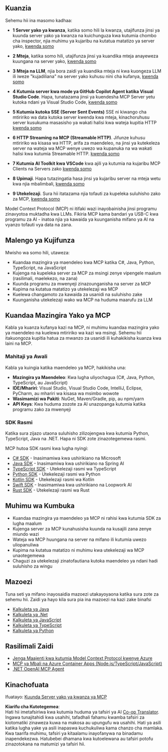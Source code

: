 <!--
CO_OP_TRANSLATOR_METADATA:
{
  "original_hash": "860935ff95d05b006d1d3323e8e3f9e8",
  "translation_date": "2025-07-13T17:19:04+00:00",
  "source_file": "03-GettingStarted/README.md",
  "language_code": "sw"
}
-->
## Kuanzia  

Sehemu hii ina masomo kadhaa:

- **1 Server yako ya kwanza**, katika somo hili la kwanza, utajifunza jinsi ya kuunda server yako ya kwanza na kuichunguza kwa kutumia chombo cha inspector, njia muhimu ya kujaribu na kutatua matatizo ya server yako, [kwenda somo](01-first-server/README.md)

- **2 Mteja**, katika somo hili, utajifunza jinsi ya kuandika mteja anayeweza kuungana na server yako, [kwenda somo](02-client/README.md)

- **3 Mteja na LLM**, njia bora zaidi ya kuandika mteja ni kwa kuongeza LLM ili iweze "kujadiliana" na server yako kuhusu nini cha kufanya, [kwenda somo](03-llm-client/README.md)

- **4 Kutumia server kwa mode ya GitHub Copilot Agent katika Visual Studio Code**. Hapa, tunatazama jinsi ya kuendesha MCP Server yetu kutoka ndani ya Visual Studio Code, [kwenda somo](04-vscode/README.md)

- **5 Kutumia kutoka SSE (Server Sent Events)** SSE ni kiwango cha mtiririko wa data kutoka server kwenda kwa mteja, kinachoruhusu server kusukuma masasisho ya wakati halisi kwa wateja kupitia HTTP [kwenda somo](05-sse-server/README.md)

- **6 HTTP Streaming na MCP (Streamable HTTP)**. Jifunze kuhusu mtiririko wa kisasa wa HTTP, arifa za maendeleo, na jinsi ya kutekeleza server na wateja wa MCP wenye uwezo wa kupanuka na wa wakati halisi kwa kutumia Streamable HTTP. [kwenda somo](06-http-streaming/README.md)

- **7 Kutumia AI Toolkit kwa VSCode** kwa ajili ya kutumia na kujaribu MCP Clients na Servers zako [kwenda somo](07-aitk/README.md)

- **8 Upimaji**. Hapa tutazingatia hasa jinsi ya kujaribu server na mteja wetu kwa njia mbalimbali, [kwenda somo](08-testing/README.md)

- **9 Utekelezaji**. Sura hii itatazama njia tofauti za kupeleka suluhisho zako za MCP, [kwenda somo](09-deployment/README.md)


Model Context Protocol (MCP) ni itifaki wazi inayobainisha jinsi programu zinavyotoa muktadha kwa LLMs. Fikiria MCP kama bandari ya USB-C kwa programu za AI - inatoa njia ya kawaida ya kuunganisha mifano ya AI na vyanzo tofauti vya data na zana.

## Malengo ya Kujifunza

Mwisho wa somo hili, utaweza:

- Kuandaa mazingira ya maendeleo kwa MCP katika C#, Java, Python, TypeScript, na JavaScript
- Kujenga na kupeleka server za MCP za msingi zenye vipengele maalum (rasilimali, maelekezo, na zana)
- Kuunda programu za mwenyeji zinazounganisha na server za MCP
- Kupima na kutatua matatizo ya utekelezaji wa MCP
- Kuelewa changamoto za kawaida za usanidi na suluhisho zake
- Kuunganisha utekelezaji wako wa MCP na huduma maarufu za LLM

## Kuandaa Mazingira Yako ya MCP

Kabla ya kuanza kufanya kazi na MCP, ni muhimu kuandaa mazingira yako ya maendeleo na kuelewa mtiririko wa kazi wa msingi. Sehemu hii itakuongoza kupitia hatua za mwanzo za usanidi ili kuhakikisha kuanza kwa laini na MCP.

### Mahitaji ya Awali

Kabla ya kuingia katika maendeleo ya MCP, hakikisha una:

- **Mazingira ya Maendeleo**: Kwa lugha uliyochagua (C#, Java, Python, TypeScript, au JavaScript)
- **IDE/Mhariri**: Visual Studio, Visual Studio Code, IntelliJ, Eclipse, PyCharm, au mhariri wa kisasa wa msimbo wowote
- **Wasimamizi wa Pakiti**: NuGet, Maven/Gradle, pip, au npm/yarn
- **API Keys**: Kwa huduma zozote za AI unazopanga kutumia katika programu zako za mwenyeji


### SDK Rasmi

Katika sura zijazo utaona suluhisho zilizojengwa kwa kutumia Python, TypeScript, Java na .NET. Hapa ni SDK zote zinazotegemewa rasmi.

MCP hutoa SDK rasmi kwa lugha nyingi:
- [C# SDK](https://github.com/modelcontextprotocol/csharp-sdk) - Inasimamiwa kwa ushirikiano na Microsoft
- [Java SDK](https://github.com/modelcontextprotocol/java-sdk) - Inasimamiwa kwa ushirikiano na Spring AI
- [TypeScript SDK](https://github.com/modelcontextprotocol/typescript-sdk) - Utekelezaji rasmi wa TypeScript
- [Python SDK](https://github.com/modelcontextprotocol/python-sdk) - Utekelezaji rasmi wa Python
- [Kotlin SDK](https://github.com/modelcontextprotocol/kotlin-sdk) - Utekelezaji rasmi wa Kotlin
- [Swift SDK](https://github.com/modelcontextprotocol/swift-sdk) - Inasimamiwa kwa ushirikiano na Loopwork AI
- [Rust SDK](https://github.com/modelcontextprotocol/rust-sdk) - Utekelezaji rasmi wa Rust

## Muhimu wa Kumbuka

- Kuandaa mazingira ya maendeleo ya MCP ni rahisi kwa kutumia SDK za lugha maalum
- Kujenga server za MCP kunahusisha kuunda na kusajili zana zenye miundo wazi
- Wateja wa MCP huungana na server na mifano ili kutumia uwezo uliopanuliwa
- Kupima na kutatua matatizo ni muhimu kwa utekelezaji wa MCP unaotegemewa
- Chaguzi za utekelezaji zinatofautiana kutoka maendeleo ya ndani hadi suluhisho za wingu

## Mazoezi

Tuna seti ya mifano inayosaidia mazoezi utakayoyaona katika sura zote za sehemu hii. Zaidi ya hayo kila sura pia ina mazoezi na kazi zake binafsi

- [Kalkuleta ya Java](./samples/java/calculator/README.md)
- [Kalkuleta ya .Net](../../../03-GettingStarted/samples/csharp)
- [Kalkuleta ya JavaScript](./samples/javascript/README.md)
- [Kalkuleta ya TypeScript](./samples/typescript/README.md)
- [Kalkuleta ya Python](../../../03-GettingStarted/samples/python)

## Rasilimali Zaidi

- [Jenga Maajenti kwa kutumia Model Context Protocol kwenye Azure](https://learn.microsoft.com/azure/developer/ai/intro-agents-mcp)
- [MCP ya Mbali na Azure Container Apps (Node.js/TypeScript/JavaScript)](https://learn.microsoft.com/samples/azure-samples/mcp-container-ts/mcp-container-ts/)
- [.NET OpenAI MCP Agent](https://learn.microsoft.com/samples/azure-samples/openai-mcp-agent-dotnet/openai-mcp-agent-dotnet/)

## Kinachofuata

Ifuatayo: [Kuunda Server yako ya kwanza ya MCP](01-first-server/README.md)

**Kiarifu cha Kutotegemea**:  
Hati hii imetafsiriwa kwa kutumia huduma ya tafsiri ya AI [Co-op Translator](https://github.com/Azure/co-op-translator). Ingawa tunajitahidi kwa usahihi, tafadhali fahamu kwamba tafsiri za kiotomatiki zinaweza kuwa na makosa au upungufu wa usahihi. Hati ya asili katika lugha yake ya asili inapaswa kuchukuliwa kama chanzo cha mamlaka. Kwa taarifa muhimu, tafsiri ya kitaalamu inayofanywa na binadamu inapendekezwa. Hatubebei dhamana kwa kutoelewana au tafsiri potofu zinazotokana na matumizi ya tafsiri hii.